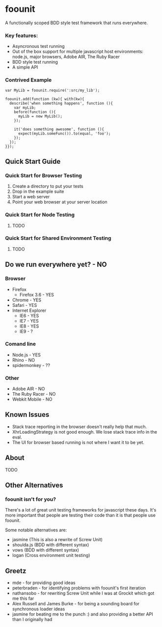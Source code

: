 # foounit

A functionally scoped BDD style test framework that runs everywhere.

### Key features:

* Asyncronous test running
* Out of the box support for multiple javascript host environments: node.js, major browsers, Adobe AIR, The Ruby Racer
* BDD style test running
* A simple API

### Contrived Example
    var MyLib = foounit.require(':src/my_lib');

    foounit.add(function (kw){ with(kw){
      describe('when something happens', function (){
        var myLib;
        before(function (){
          myLib = new MyLib();
        });

        it('does something awesome', function (){
          expect(myLib.someFunc()).to(equal, 'foo');
        });
      });
    }});

## Quick Start Guide

### Quick Start for Browser Testing
1. Create a directory to put your tests
2. Drop in the example suite
3. Start a web server
4. Point your web browser at your server location

### Quick Start for Node Testing
1. TODO

### Quick Start for Shared Environment Testing
1. TODO

## Do we run everywhere yet? - NO

### Browser
* Firefox
  * Firefox 3.6 - YES
* Chrome - YES
* Safari - YES
* Internet Explorer
  * IE6 - YES
  * IE7 - YES
  * IE8 - YES
  * IE9 - ?

### Comand line
* Node.js - YES
* Rhino - NO
* spidermonkey - ??

### Other
* Adobe AIR - NO
* The Ruby Racer - NO
* Webkit Mobile - NO

## Known Issues
* Stack trace reporting in the browser doesn't really help that much.
* XhrLoadingStrategy is not good enough.  We lose stack trace info in the eval.
* The UI for browser based running is not where I want it to be yet.

## About
TODO

## Other Alternatives

### foounit isn't for you?
There's a lot of great unit testing frameworks for javascript these days.  It's more important that people are testing their code than it is that people use foounit.

Some notable alternatives are:

* jasmine    (This is also a rewrite of Screw Unit)
* shoulda.js (BDD with different syntax)
* vows       (BDD with different syntax)
* logan      (Cross environment unit testing)

## Greetz
* mde - for providing good ideas
* peterbraden - for identifying problems with foounit's first iteration
* nathansobo - for rewriting Screw Unit while I was at Grockit which got me this far
* Alex Russell and James Burke - for being a sounding board for synchronous loader ideas
* jasmine for beating me to the punch :) and also providing a better API than I originally had
